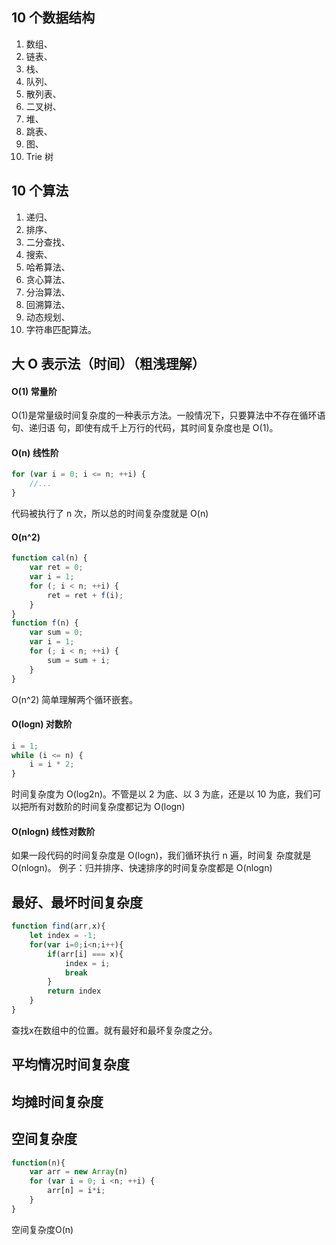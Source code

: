 ## 10 个数据结构

1. 数组、
2. 链表、
3. 栈、
4. 队列、
5. 散列表、
6. 二叉树、
7. 堆、
8. 跳表、
9. 图、
10. Trie 树

## 10 个算法

1. 递归、
2. 排序、
3. 二分查找、
4. 搜索、
5. 哈希算法、
6. 贪心算法、
7. 分治算法、
8. 回溯算法、
9. 动态规划、
10. 字符串匹配算法。

## 大 O 表示法（时间）（粗浅理解）

#### O(1) 常量阶

O(1)是常量级时间复杂度的一种表示方法。一般情况下，只要算法中不存在循环语句、递归语 句，即使有成千上万行的代码，其时间复杂度也是 Ο(1)。

#### O(n) 线性阶

```js
for (var i = 0; i <= n; ++i) {
    //...
}
```

代码被执行了 n 次，所以总的时间复杂度就是 O(n)

#### O(n^2)
```js
function cal(n) {
    var ret = 0;
    var i = 1;
    for (; i < n; ++i) {
        ret = ret + f(i);
    }
}
function f(n) {
    var sum = 0;
    var i = 1;
    for (; i < n; ++i) {
        sum = sum + i;
    }
}
```
O(n^2) 简单理解两个循环嵌套。

#### O(logn) 对数阶

```js
i = 1;
while (i <= n) {
    i = i * 2;
}
```

时间复杂度为 O(log2n)。不管是以 2 为底、以 3 为底，还是以 10 为底，我们可以把所有对数阶的时间复杂度都记为 O(logn)

#### O(nlogn) 线性对数阶

如果一段代码的时间复杂度是 O(logn)，我们循环执行 n 遍，时间复 杂度就是 O(nlogn)。
例子：归并排序、快速排序的时间复杂度都是 O(nlogn)

## 最好、最坏时间复杂度
```js
function find(arr,x){
    let index = -1;
    for(var i=0;i<n;i++){
        if(arr[i] === x){
            index = i;
            break
        }
        return index
    }
}
```
查找x在数组中的位置。就有最好和最坏复杂度之分。

## 平均情况时间复杂度
## 均摊时间复杂度

## 空间复杂度
```js
function(n){
    var arr = new Array(n)
    for (var i = 0; i <n; ++i) {
        arr[n] = i*i;
    } 
}
```
空间复杂度O(n)
